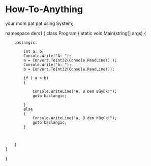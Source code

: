 # How-To-Anything
your mom pat pat
using System;

namespace ders1
{
    class Program
    {
        static void Main(string[] args)
        {

        baslangic:

            int a, b;
            Console.Write("A: ");
            a = Convert.ToInt32(Console.ReadLine() );
            Console.Write("b: ");
            b = Convert.ToInt32(Console.ReadLine());

            if ( a > b)
            {

                Console.WriteLine("A, B Den Büyük!");
                goto baslangic;

            }
            else
            {
                Console.WriteLine("a, B den Küçük!");
                goto baslangic;
            }



        }
    }
}
